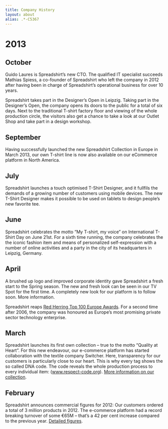 ```yaml
---
title: Company History
layout: about
alias: .*-C5367
---
```


# 2013

## October

Guido Laures is Spreadshirt’s new CTO. The qualified IT specialist succeeds Mathias Spiess,
a co-founder of Spreadshirt who left the company in 2012 after having been in charge of
Spreadshirt’s operational business for over 10 years.

Spreadshirt takes part in the Designer’s Open in Leipzig. Taking part in the Designer’s
Open, the company opens its doors to the public for a total of six days. Next to the
traditional T-shirt factory floor and viewing of the whole production circle, the
visitors also get a chance to take a look at our Outlet Shop and take part in a design
workshop.

## September

Having successfully launched the new Spreadshirt Collection in Europe in March 2013,
our own T-shirt line is now also available on our eCommerce platform in North America.

## July

Spreadshirt launches a touch optimised T-Shirt Designer, and it fullfils the demands of
a growing number of customers using mobile devices. The new T-Shirt Designer makes it
possible to be used on tablets to design people’s new favorite tee.

## June

Spreadshirt celebrates the motto “My T-shirt, my voice” on International T-Shirt Day
on June 21st. For a sixth time running, the company celebrates the the iconic fashion
item and means of personalized self-expression with a number of online activities and a
party in the city of its headquarters in Leipzig, Germany.

## April

A brushed up logo and improved corporate identity gave Spreadshirt a fresh start to
the Spring season. The new and fresh look can be seen in our TV Spot for the first
time. A completely new look for our platform is to follow soon. More information.

Spreadshirt reaps [Red Herring Top 100 Europe Awards](http://blog.spreadshirt.net/press-eu/2013/04/15/spreadshirt-chosen-as-a-2013-red-herring-top-100-europe-winner/). For a second time after 2006,
the company was honoured as Europe’s most promising private sector technology enterprise.

## March

Spreadshirt launches its first own collection – true to the motto “Quality at Heart”.
For this new endeavour, our e-commerce platform has started collaboration with the
textile company Switcher. Here, transparency for our customers is particularly close
to our heart. This is why every tag shows the so called DNA code. The code reveals
the whole production process to every individual item: (www.respect-code.org).
[More information on our collection](http://blog.spreadshirt.net/press-eu/2013/03/12/spreadshirt-responds-to-customer-demand-with-own-clothing-collection/).

## February

Spreadshirt announces commercial figures for 2012: Our customers ordered a total of
3 million products in 2012. The e-commerce platform had a record breaking turnover
of some €65M – that’s a 42 per cent increase compared to the previous year.
[Detailed figures](http://blog.spreadshirt.net/press-eu/2013/02/13/spreadshirt%E2%80%99s-record-breaking-2012/).